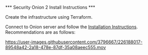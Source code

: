 *** Security Onion 2 Install Instructions ***

Create the infrastructure using Terraform.

Connect to Onion server and follow the [Installation Instructions](https://docs.securityonion.net/en/2.3/installation.html). Recommendations are as follows:

https://user-images.githubusercontent.com/3796667/226188017-89548a42-2a18-478e-87df-35a08aeec555.mov
